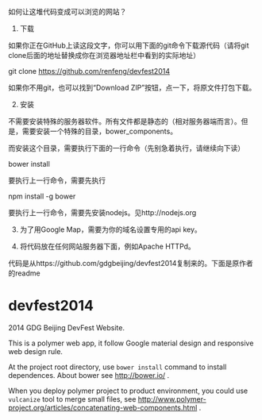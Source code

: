 如何让这堆代码变成可以浏览的网站？

1. 下载

 如果你正在GitHub上读这段文字，你可以用下面的git命令下载源代码（请将git clone后面的地址替换成你在浏览器地址栏中看到的实际地址）

 git clone https://github.com/renfeng/devfest2014

 如果你不用git，也可以找到“Download ZIP”按钮，点一下，将原文件打包下载。

2. 安装

 不需要安装特殊的服务器软件。所有文件都是静态的（相对服务器端而言）。但是，需要安装一个特殊的目录，bower_components。

 而安装这个目录，需要执行下面的一行命令（先别急着执行，请继续向下读）

 bower install

 要执行上一行命令，需要先执行

 npm install -g bower

 要执行上一行命令，需要先安装nodejs。见http://nodejs.org

3. 为了用Google Map，需要为你的域名设置专用的api key。

4. 将代码放在任何网站服务器下面，例如Apache HTTPd。

代码是从https://github.com/gdgbeijing/devfest2014复制来的。下面是原作者的readme

devfest2014
===========

2014 GDG Beijing DevFest Website.

This is a polymer web app, it follow Google material design and responsive web design rule.

At the project root directory, use <code>bower install</code> command to install dependences. About bower see http://bower.io/ .

When you deploy polymer project to product environment, you could use <code>vulcanize</code> tool to merge small files, see http://www.polymer-project.org/articles/concatenating-web-components.html .
